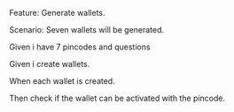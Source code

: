 Feature: Generate wallets.




Scenario: Seven wallets will be generated.

Given i have 7 pincodes and questions

Given i create wallets.

When each wallet is created.

Then check if the wallet can be activated with the pincode.

